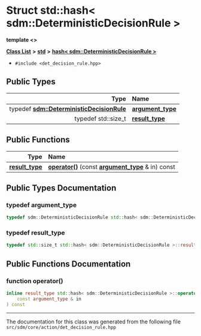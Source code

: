 
# Struct std::hash&lt; sdm::DeterministicDecisionRule &gt;

<link rel="stylesheet" href="https://cdnjs.cloudflare.com/ajax/libs/KaTeX/0.5.1/katex.min.css">
<link rel="stylesheet" href="https://cdn.jsdelivr.net/github-markdown-css/2.2.1/github-markdown.css"/>


**template &lt;&gt;**


[**Class List**](annotated.md) **>** [**std**](namespacestd.md) **>** [**hash&lt; sdm::DeterministicDecisionRule &gt;**](structstd_1_1hash_3_01sdm_1_1DeterministicDecisionRule_01_4.md)





* `#include <det_decision_rule.hpp>`











## Public Types

| Type | Name |
| ---: | :--- |
| typedef [**sdm::DeterministicDecisionRule**](classsdm_1_1DeterministicDecisionRule.md) | [**argument\_type**](structstd_1_1hash_3_01sdm_1_1DeterministicDecisionRule_01_4.md#typedef-argument-type)  <br> |
| typedef std::size\_t | [**result\_type**](structstd_1_1hash_3_01sdm_1_1DeterministicDecisionRule_01_4.md#typedef-result-type)  <br> |




## Public Functions

| Type | Name |
| ---: | :--- |
|  [**result\_type**](structstd_1_1hash_3_01sdm_1_1DeterministicDecisionRule_01_4.md#typedef-result-type) | [**operator()**](structstd_1_1hash_3_01sdm_1_1DeterministicDecisionRule_01_4.md#function-operator()) (const [**argument\_type**](structstd_1_1hash_3_01sdm_1_1DeterministicDecisionRule_01_4.md#typedef-argument-type) & in) const<br> |








## Public Types Documentation


### typedef argument\_type 


```cpp
typedef sdm::DeterministicDecisionRule std::hash< sdm::DeterministicDecisionRule >::argument_type;
```



### typedef result\_type 


```cpp
typedef std::size_t std::hash< sdm::DeterministicDecisionRule >::result_type;
```


## Public Functions Documentation


### function operator() 


```cpp
inline result_type std::hash< sdm::DeterministicDecisionRule >::operator() (
    const argument_type & in
) const
```



------------------------------
The documentation for this class was generated from the following file `src/sdm/core/action/det_decision_rule.hpp`